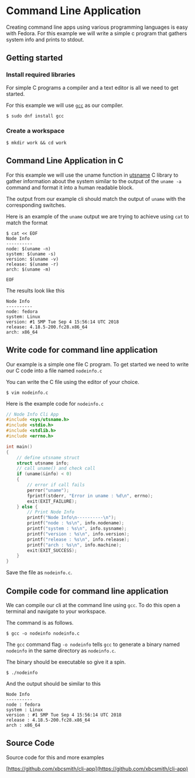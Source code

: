 # Command Line Application

Creating command line apps using various programming languages is easy with Fedora. For this example we will write a simple c program that gathers system info and prints to stdout.

## Getting started

### Install required libraries

For simple C programs a compiler and a text editor is all we need to get started.

For this example we will use [`gcc`](https://gcc.gnu.org/) as our compiler.

```$ sudo dnf install gcc```

### Create a workspace

```$ mkdir work && cd work```

## Command Line Application in C

For this example we will use the uname function in [utsname](http://pubs.opengroup.org/onlinepubs/7908799/xsh/sysutsname.h.html) C library to gather information about the system similar to the output of the `uname -a` command and format it into a human readable block.  

The output from our example cli should match the output of `uname` with the corresponding switches. 

Here is an example of the `uname` output we are trying to achieve using `cat` to match the format

```
$ cat << EOF
Node Info
---------- 
node: $(uname -n)          
system: $(uname -s)
version: $(uname -v)
release: $(uname -r)
arch: $(uname -m)

EOF
```

The results look like this

```
Node Info
----------
node: fedora
system: Linux
version: #1 SMP Tue Sep 4 15:56:14 UTC 2018
release: 4.18.5-200.fc28.x86_64
arch: x86_64
```

## Write code for command line application


Our example is a simple one file C program. To get started we need to write our C code into a file named `nodeinfo.c`

You can write the C file using the editor of your choice.

```$ vim nodeinfo.c```

Here is the example code for `nodeinfo.c`

```c
// Node Info Cli App
#include <sys/utsname.h>
#include <stdio.h>
#include <stdlib.h>
#include <errno.h>

int main()
{
    // define utsname struct
    struct utsname info;
    // call uname() and check call
    if (uname(&info) < 0)
    {
        // error if call fails
        perror("uname");
        fprintf(stderr, "Error in uname : %d\n", errno);
        exit(EXIT_FAILURE);
    } else {
        // Print Node Info
        printf("Node Info\n----------\n");
        printf("node : %s\n", info.nodename);
        printf("system : %s\n", info.sysname);
        printf("version : %s\n", info.version);
        printf("release : %s\n", info.release);
        printf("arch : %s\n", info.machine);
        exit(EXIT_SUCCESS);
    }
}


```

Save the file as `nodeinfo.c`.

## Compile code for command line application

We can compile our cli at the command line using `gcc`. To do this open a terminal and navigate to your workspace. 

The command is as follows.

```$ gcc -o nodeinfo nodeinfo.c```

The `gcc` command flag `-o nodeinfo` tells `gcc` to generate a binary named `nodeinfo` in the same directory as `nodeinfo.c`. 

The binary should be executable so give it a spin.

```$ ./nodeinfo```

And the output should be similar to this

```
Node Info
----------
node : fedora
system : Linux
version : #1 SMP Tue Sep 4 15:56:14 UTC 2018
release : 4.18.5-200.fc28.x86_64
arch : x86_64
```



## Source Code

Source code for this and more examples

[https://github.com/xbcsmith/cli-app](https://github.com/xbcsmith/cli-app)


